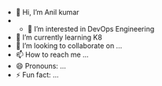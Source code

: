 - 👋 Hi, I’m Anil kumar
- - 👀 I’m interested in DevOps Engineering
- 🌱 I’m currently learning K8
- 💞️ I’m looking to collaborate on ...
- 📫 How to reach me ...
- 😄 Pronouns: ...
- ⚡ Fun fact: ...

<!---
anilkumarbhardwaj-ar/anilkumarbhardwaj-ar is a ✨ special ✨ repository because its `README.md` (this file) appears on your GitHub profile.
You can click the Preview link to take a look at your changes.
--->
